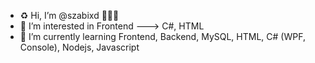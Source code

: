- ♻ Hi, I’m @szabixd 🐱‍👤💥
- 👀 I’m interested in Frontend ---> C#, HTML
- 🦎 I’m currently learning Frontend, Backend, MySQL, HTML, C# (WPF, Console), Nodejs, Javascript
